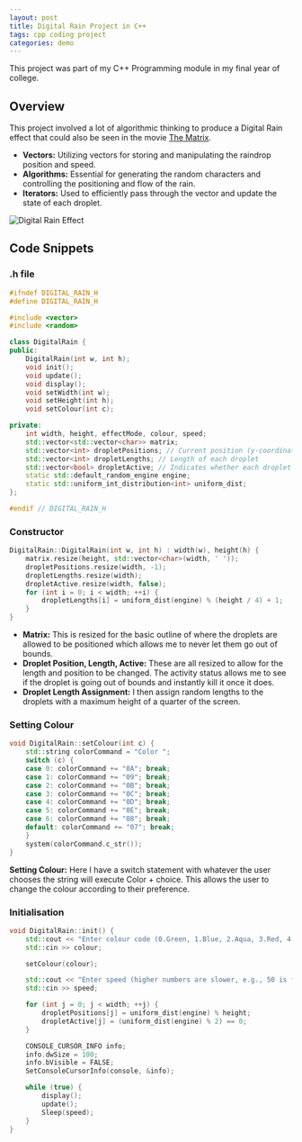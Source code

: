 ```yaml
---
layout: post
title: Digital Rain Project in C++
tags: cpp coding project
categories: demo
---
```


This project was part of my C++ Programming module in my final year of college.

## Overview

This project involved a lot of algorithmic thinking to produce a Digital Rain effect that could also be seen in the movie [The Matrix](https://en.wikipedia.org/wiki/The_Matrix).

- **Vectors:** Utilizing vectors for storing and manipulating the raindrop position and speed.
- **Algorithms:** Essential for generating the random characters and controlling the positioning and flow of the rain.
- **Iterators:** Used to efficiently pass through the vector and update the state of each droplet.

![Digital Rain Effect](https://raw.githubusercontent.com/kijalx/digitalrain-cpp/main/docs/assets/images/DigitalRain.gif)

## Code Snippets

### .h file
```cpp
#ifndef DIGITAL_RAIN_H
#define DIGITAL_RAIN_H

#include <vector>
#include <random>

class DigitalRain {
public:
    DigitalRain(int w, int h);
    void init();
    void update();
    void display();
    void setWidth(int w);
    void setHeight(int h);
    void setColour(int c);

private:
    int width, height, effectMode, colour, speed;
    std::vector<std::vector<char>> matrix;
    std::vector<int> dropletPositions; // Current position (y-coordinate) of the head of each droplet
    std::vector<int> dropletLengths; // Length of each droplet
    std::vector<bool> dropletActive; // Indicates whether each droplet is active
    static std::default_random_engine engine;
    static std::uniform_int_distribution<int> uniform_dist;
};

#endif // DIGITAL_RAIN_H
```

### Constructor
```cpp
DigitalRain::DigitalRain(int w, int h) : width(w), height(h) {
    matrix.resize(height, std::vector<char>(width, ' '));
    dropletPositions.resize(width, -1);
    dropletLengths.resize(width);
    dropletActive.resize(width, false);
    for (int i = 0; i < width; ++i) {
        dropletLengths[i] = uniform_dist(engine) % (height / 4) + 1;
    }
}
```
- **Matrix:** This is resized for the basic outline of where the droplets are allowed to be positioned which allows me to never let them go out of bounds.
- **Droplet Position, Length, Active:** These are all resized to allow for the length and position to be changed. The activity status allows me to see if the droplet is going out of bounds and instantly kill it once it does.
- **Droplet Length Assignment:** I then assign random lengths to the droplets with a maximum height of a quarter of the screen.

### Setting Colour

```cpp
void DigitalRain::setColour(int c) {
    std::string colorCommand = "Color ";
    switch (c) {
    case 0: colorCommand += "0A"; break;
    case 1: colorCommand += "09"; break;
    case 2: colorCommand += "0B"; break;
    case 3: colorCommand += "0C"; break;
    case 4: colorCommand += "0D"; break;
    case 5: colorCommand += "0E"; break;
    case 6: colorCommand += "08"; break;
    default: colorCommand += "07"; break;
    }
    system(colorCommand.c_str());
}
```
**Setting Colour:** Here I have a switch statement with whatever the user chooses the string will execute Color + choice. This allows the user to change the colour according to their preference.

### Initialisation
```cpp
void DigitalRain::init() {
    std::cout << "Enter colour code (0.Green, 1.Blue, 2.Aqua, 3.Red, 4.Purple, 5.Yellow, 6.Gray, 7.White): ";
    std::cin >> colour;

    setColour(colour);

    std::cout << "Enter speed (higher numbers are slower, e.g., 50 is fast, 200 is slow): ";
    std::cin >> speed;

    for (int j = 0; j < width; ++j) {
        dropletPositions[j] = uniform_dist(engine) % height;
        dropletActive[j] = (uniform_dist(engine) % 2) == 0;
    }

    CONSOLE_CURSOR_INFO info;
    info.dwSize = 100;
    info.bVisible = FALSE;
    SetConsoleCursorInfo(console, &info);

    while (true) {
        display();
        update();
        Sleep(speed);
    }
}
```
